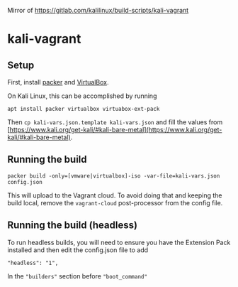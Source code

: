 Mirror of https://gitlab.com/kalilinux/build-scripts/kali-vagrant

# kali-vagrant

## Setup
First, install [packer](https://www.packer.io/) and [VirtualBox](https://www.virtualbox.org/).

On Kali Linux, this can be accomplished by running
```
apt install packer virtualbox virtuabox-ext-pack
```

Then `cp kali-vars.json.template kali-vars.json` and fill the values from [https://www.kali.org/get-kali/#kali-bare-metal](https://www.kali.org/get-kali/#kali-bare-metal).

## Running the build

```
packer build -only=[vmware|virtualbox]-iso -var-file=kali-vars.json config.json
```

This will upload to the Vagrant cloud.
To avoid doing that and keeping the build local, remove the `vagrant-cloud` post-processor from the config file.

## Running the build (headless)
To run headless builds, you will need to ensure you have the Extension Pack installed and then edit the config.json file to add
```
"headless": "1",
```
In the `"builders"` section before `"boot_command"`
